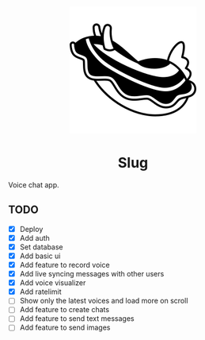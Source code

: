 <p align="center">
	<img src="./public/icons/slug-256.png" alt="Slug logo">
</p>

<h1 align="center">
  Slug
</h1>

Voice chat app.

## TODO

- [x] Deploy
- [x] Add auth
- [x] Set database
- [x] Add basic ui
- [x] Add feature to record voice
- [x] Add live syncing messages with other users
- [x] Add voice visualizer
- [x] Add ratelimit
- [ ] Show only the latest voices and load more on scroll
- [ ] Add feature to create chats
- [ ] Add feature to send text messages
- [ ] Add feature to send images
